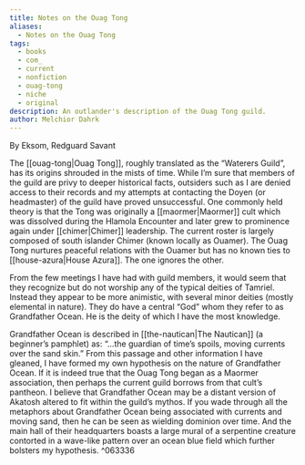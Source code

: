 ```yaml
---
title: Notes on the Ouag Tong
aliases:
  - Notes on the Ouag Tong
tags:
  - books
  - com_
  - current
  - nonfiction
  - ouag-tong
  - niche
  - original
description: An outlander's description of the Ouag Tong guild.
author: Melchior Dahrk
---
```

By Eksom, Redguard Savant

The [[ouag-tong|Ouag Tong]], roughly translated as the “Waterers Guild”, has its origins shrouded in the mists of time. While I’m sure that members of the guild are privy to deeper historical facts, outsiders such as I are denied access to their records and my attempts at contacting the Doyen (or headmaster) of the guild have proved unsuccessful. One commonly held theory is that the Tong was originally a [[maormer|Maormer]] cult which was dissolved during the Hlamola Encounter and later grew to prominence again under [[chimer|Chimer]] leadership. The current roster is largely composed of south islander Chimer (known locally as Ouamer). The Ouag Tong nurtures peaceful relations with the Ouamer but has no known ties to [[house-azura|House Azura]]. The one ignores the other.

From the few meetings I have had with guild members, it would seem that they recognize but do not worship any of the typical deities of Tamriel. Instead they appear to be more animistic, with several minor deities (mostly elemental in nature). They do have a central “God” whom they refer to as Grandfather Ocean. He is the deity of which I have the most knowledge.

Grandfather Ocean is described in [[the-nautican|The Nautican]] (a beginner’s pamphlet) as: “…the guardian of time’s spoils, moving currents over the sand skin.” From this passage and other information I have gleaned, I have formed my own hypothesis on the nature of Grandfather Ocean. If it is indeed true that the Ouag Tong began as a Maormer association, then perhaps the current guild borrows from that cult’s pantheon. I believe that Grandfather Ocean may be a distant version of Akatosh altered to fit within the guild’s mythos. If you wade through all the metaphors about Grandfather Ocean being associated with currents and moving sand, then he can be seen as wielding dominion over time. And the main hall of their headquarters boasts a large mural of a serpentine creature contorted in a wave-like pattern over an ocean blue field which further bolsters my hypothesis. ^063336
